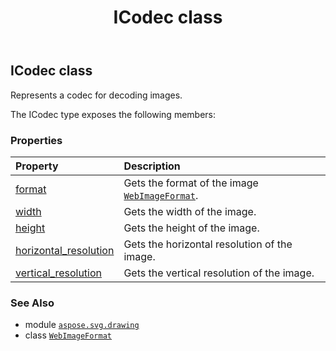 ﻿---
title: ICodec class
second_title: Aspose.SVG for Python via .NET API References
description: 
type: docs
weight: 70
url: /python-net/aspose.svg.drawing/icodec/
is_root: false
---

## ICodec class

Represents a codec for decoding images.



The ICodec type exposes the following members:

### Properties
| Property | Description |
| :- | :- |
| [format](/svg/python-net/aspose.svg.drawing/icodec/format) | Gets the format of the image [`WebImageFormat`](/svg/python-net/aspose.svg.drawing/webimageformat). |
| [width](/svg/python-net/aspose.svg.drawing/icodec/width) | Gets the width of the image. |
| [height](/svg/python-net/aspose.svg.drawing/icodec/height) | Gets the height of the image. |
| [horizontal_resolution](/svg/python-net/aspose.svg.drawing/icodec/horizontal_resolution) | Gets the horizontal resolution of the image. |
| [vertical_resolution](/svg/python-net/aspose.svg.drawing/icodec/vertical_resolution) | Gets the vertical resolution of the image. |



### See Also
* module [`aspose.svg.drawing`](..)
* class [`WebImageFormat`](/svg/python-net/aspose.svg.drawing/webimageformat)
